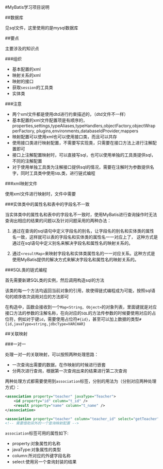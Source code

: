 #MyBatis学习项目说明

##数据库

见sql文件，这里使用的是mysql数据库


##要点

主要涉及的知识点

###组织

- 基本配置的xml
- 映射关系的xml
- 映射的接口
- 获取`session`的工具类
- 实体类

###注意

- 两个xml文件都是使用dtd进行约束描述的，（dtd文件不一样）
- 基本配置的xml文件配置项是有顺序的，properties,settings,typeAliases,typeHandlers,objectFactory,objectWrapperFactory,
    plugins,environments,databaseIdProvider,mappers
- 映射配置可以使用xml也可以使用接口类，而且可以共存
- 使用接口类进行映射配置，不需要写实现类，只需要在接口方法上进行注解配置即可
- 接口上注解配置映射时，可以直接写sql，也可以使用单独的工具类提供sql，不同的注解配置
- 对于使用单独工具类为注解接口提供sql的情况，需要在注解时为参数提供名字，同时工具类中使用`SQL`类，进行链式编程

###xml映射文件

使用xml文件进行映射时，文件中需要

###实体类中的属性名和表中的字段名不一致

当实体类中的属性名和表中的字段名不一致时，使用MyBatis进行查询操作时无法查询出相应的结果的问题以及针对问题采用的两种办法：

1. 通过在查询的sql语句中定义字段名的别名，让字段名的别名和实体类的属性名一致，这样就可以表的字段名和实体类的属性名一一对应上了，
    这种方式是通过在sql语句中定义别名来解决字段名和属性名的映射关系的。

2. 通过`<resultMap>`来映射字段名和实体类属性名的一一对应关系。这种方式是使用MyBatis提供的解决方式来解决字段名和属性名的映射关系的。

###SQL类的链式编程

首先需要新建SQL类的实例，然后调用构造sql的方法

该类的每一个方法均返回当前对象的引用，故使得链式编程成为可能，按照sql语句的顺序依次调用对应的方法即可

在构造中，函数会接收到一个`Map<String, Object>`的对象列表，里面键就是对应接口方法的参数的注解名称，在向对应的`SQL`的方法传参数的时候要使用对应的占位符，例如对于键`id`，需要使用占位符`#{id}`，甚至可以加上数据的类型`#{id,javaType=string,jdbcType=VARCHAR}`

##关联映射

###一对一

处理一对一的关联映射，可以按照两种处理思路：

- 一次查询出需要的数据，在作映射的时候进行嵌套
- 分两次进行查询，根据第一次查询出来的结果进行第二次查询

两种处理方式都需要使用到`association`标签，分别的用法为（分别对应两种处理方式）：

```xml
<association property="teacher" javaType="Teacher">
    <id property="id" column="t_id" />
    <result property="name" column="t_name" />
</association>
```

```xml
<association property="teacher" column="teacher_id" select="getTeacher" />
<!-- 需要借助另外的一个查询映射配置 -->
```

`association`标签可用的属性如下:

- property:对象属性的名称
- javaType:对象属性的类型
- column:所对应的外键字段名称
- select:使用另一个查询封装的结果
